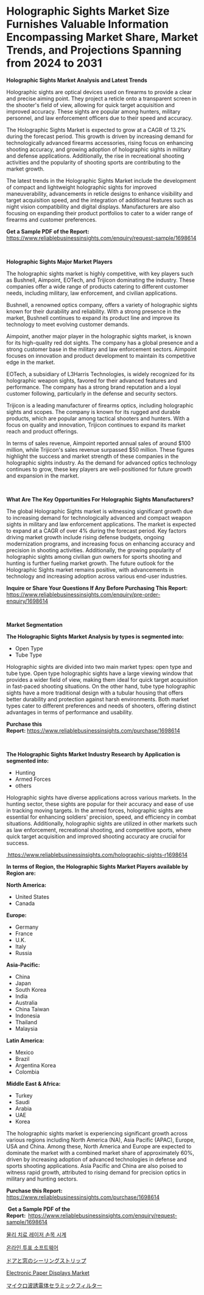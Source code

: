 <p><h1>Holographic Sights Market Size Furnishes Valuable Information Encompassing Market Share, Market Trends, and Projections Spanning from 2024 to 2031</h1></p><p><strong>Holographic Sights Market Analysis and Latest Trends</strong></p>
<p><p>Holographic sights are optical devices used on firearms to provide a clear and precise aiming point. They project a reticle onto a transparent screen in the shooter's field of view, allowing for quick target acquisition and improved accuracy. These sights are popular among hunters, military personnel, and law enforcement officers due to their speed and accuracy.</p><p>The Holographic Sights Market is expected to grow at a CAGR of 13.2% during the forecast period. This growth is driven by increasing demand for technologically advanced firearms accessories, rising focus on enhancing shooting accuracy, and growing adoption of holographic sights in military and defense applications. Additionally, the rise in recreational shooting activities and the popularity of shooting sports are contributing to the market growth.</p><p>The latest trends in the Holographic Sights Market include the development of compact and lightweight holographic sights for improved maneuverability, advancements in reticle designs to enhance visibility and target acquisition speed, and the integration of additional features such as night vision compatibility and digital displays. Manufacturers are also focusing on expanding their product portfolios to cater to a wider range of firearms and customer preferences.</p></p>
<p><strong>Get a Sample PDF of the Report:&nbsp;</strong> <a href="https://www.reliablebusinessinsights.com/enquiry/request-sample/1698614">https://www.reliablebusinessinsights.com/enquiry/request-sample/1698614</a></p>
<p>&nbsp;</p>
<p><strong>Holographic Sights Major Market Players</strong></p>
<p><p>The holographic sights market is highly competitive, with key players such as Bushnell, Aimpoint, EOTech, and Trijicon dominating the industry. These companies offer a wide range of products catering to different customer needs, including military, law enforcement, and civilian applications.</p><p>Bushnell, a renowned optics company, offers a variety of holographic sights known for their durability and reliability. With a strong presence in the market, Bushnell continues to expand its product line and improve its technology to meet evolving customer demands.</p><p>Aimpoint, another major player in the holographic sights market, is known for its high-quality red dot sights. The company has a global presence and a strong customer base in the military and law enforcement sectors. Aimpoint focuses on innovation and product development to maintain its competitive edge in the market.</p><p>EOTech, a subsidiary of L3Harris Technologies, is widely recognized for its holographic weapon sights, favored for their advanced features and performance. The company has a strong brand reputation and a loyal customer following, particularly in the defense and security sectors.</p><p>Trijicon is a leading manufacturer of firearms optics, including holographic sights and scopes. The company is known for its rugged and durable products, which are popular among tactical shooters and hunters. With a focus on quality and innovation, Trijicon continues to expand its market reach and product offerings.</p><p>In terms of sales revenue, Aimpoint reported annual sales of around $100 million, while Trijicon's sales revenue surpassed $50 million. These figures highlight the success and market strength of these companies in the holographic sights industry. As the demand for advanced optics technology continues to grow, these key players are well-positioned for future growth and expansion in the market.</p></p>
<p>&nbsp;</p>
<p><strong>What Are The Key Opportunities For Holographic Sights Manufacturers?</strong></p>
<p><p>The global Holographic Sights market is witnessing significant growth due to increasing demand for technologically advanced and compact weapon sights in military and law enforcement applications. The market is expected to expand at a CAGR of over 4% during the forecast period. Key factors driving market growth include rising defense budgets, ongoing modernization programs, and increasing focus on enhancing accuracy and precision in shooting activities. Additionally, the growing popularity of holographic sights among civilian gun owners for sports shooting and hunting is further fueling market growth. The future outlook for the Holographic Sights market remains positive, with advancements in technology and increasing adoption across various end-user industries.</p></p>
<p><strong>Inquire or Share Your Questions If Any Before Purchasing This Report:</strong> <a href="https://www.reliablebusinessinsights.com/enquiry/pre-order-enquiry/1698614">https://www.reliablebusinessinsights.com/enquiry/pre-order-enquiry/1698614</a></p>
<p>&nbsp;</p>
<p><strong>Market Segmentation</strong></p>
<p><strong>The Holographic Sights Market Analysis by types is segmented into:</strong></p>
<p><ul><li>Open Type</li><li>Tube Type</li></ul></p>
<p><p>Holographic sights are divided into two main market types: open type and tube type. Open type holographic sights have a large viewing window that provides a wider field of view, making them ideal for quick target acquisition in fast-paced shooting situations. On the other hand, tube type holographic sights have a more traditional design with a tubular housing that offers better durability and protection against harsh environments. Both market types cater to different preferences and needs of shooters, offering distinct advantages in terms of performance and usability.</p></p>
<p><strong>Purchase this Report:&nbsp;</strong><a href="https://www.reliablebusinessinsights.com/purchase/1698614">https://www.reliablebusinessinsights.com/purchase/1698614</a></p>
<p>&nbsp;</p>
<p><strong>The Holographic Sights Market Industry Research by Application is segmented into:</strong></p>
<p><ul><li>Hunting</li><li>Armed Forces</li><li>others</li></ul></p>
<p><p>Holographic sights have diverse applications across various markets. In the hunting sector, these sights are popular for their accuracy and ease of use in tracking moving targets. In the armed forces, holographic sights are essential for enhancing soldiers' precision, speed, and efficiency in combat situations. Additionally, holographic sights are utilized in other markets such as law enforcement, recreational shooting, and competitive sports, where quick target acquisition and improved shooting accuracy are crucial for success.</p></p>
<p><a href="https://www.reliablebusinessinsights.com/holographic-sights-r1698614">&nbsp;https://www.reliablebusinessinsights.com/holographic-sights-r1698614</a></p>
<p><strong>In terms of Region, the Holographic Sights Market Players available by Region are:</strong></p>
<p>
    <p> <strong> North America: </strong>
        <ul>
            <li>United States</li>
            <li>Canada</li>
        </ul>
        </p> 
    <p> <strong> Europe: </strong>
        <ul>
            <li>Germany</li>
            <li>France</li>
            <li>U.K.</li>
            <li>Italy</li>
            <li>Russia</li>
        </ul>
        </p> 
    <p> <strong> Asia-Pacific: </strong>
        <ul>
            <li>China</li>
            <li>Japan</li>
            <li>South Korea</li>
            <li>India</li>
            <li>Australia</li>
            <li>China Taiwan</li>
            <li>Indonesia</li>
            <li>Thailand</li>
            <li>Malaysia</li>
        </ul>
        </p> 
    <p> <strong> Latin America: </strong>
        <ul>
            <li>Mexico</li>
            <li>Brazil</li>
            <li>Argentina Korea</li>
            <li>Colombia</li>
        </ul>
        </p> 
    <p> <strong> Middle East & Africa: </strong>
        <ul>
            <li>Turkey</li>
            <li>Saudi</li>
            <li>Arabia</li>
            <li>UAE</li>
            <li>Korea</li>
        </ul>
    </p>
    </p>
<p><p>The holographic sights market is experiencing significant growth across various regions including North America (NA), Asia Pacific (APAC), Europe, USA and China. Among these, North America and Europe are expected to dominate the market with a combined market share of approximately 60%, driven by increasing adoption of advanced technologies in defense and sports shooting applications. Asia Pacific and China are also poised to witness rapid growth, attributed to rising demand for precision optics in military and hunting sectors.</p></p>
<p><strong>Purchase this Report: </strong><a href="https://www.reliablebusinessinsights.com/purchase/1698614">https://www.reliablebusinessinsights.com/purchase/1698614</a></p>
<p>&nbsp;<strong>Get a Sample PDF of the Report:&nbsp;&nbsp;</strong><a href="https://www.reliablebusinessinsights.com/enquiry/request-sample/1698614">https://www.reliablebusinessinsights.com/enquiry/request-sample/1698614</a></p>
<p><strong></strong></p>
<p><p><a href="https://github.com/victorsharp87978/Market-Research-Report-List-1/blob/main/8076610108967.md">물리 치료 레이저 손목 시계</a></p><p><a href="https://medium.com/@kellylyncyh543964/%EC%9D%B8%ED%84%B0%EB%84%B7-%ED%88%AC%ED%91%9C-%EC%86%8C%ED%94%84%ED%8A%B8%EC%9B%A8%EC%96%B4-%EC%8B%9C%EC%9E%A5-2031%EB%85%84%EA%B9%8C%EC%A7%80%EC%9D%98-%ED%8A%B8%EB%A0%8C%EB%93%9C-%EC%98%88%EC%B8%A1-%EB%B0%8F-%EA%B2%BD%EC%9F%81-%EB%B6%84%EC%84%9D-6060a8f6c5dc">온라인 투표 소프트웨어</a></p><p><a href="https://medium.com/@kelsitorphy644/%E6%89%89%E3%81%A8%E7%AA%93%E3%81%AE%E3%82%B7%E3%83%BC%E3%83%AA%E3%83%B3%E3%82%B0%E3%82%B9%E3%83%88%E3%83%AA%E3%83%83%E3%83%97%E5%B8%82%E5%A0%B4-%E7%A8%AE%E9%A1%9E-%E7%94%A8%E9%80%94-%E5%9C%B0%E7%90%86%E5%88%A5%E3%81%AE%E5%8C%85%E6%8B%AC%E7%9A%84%E3%81%AA%E8%A9%95%E4%BE%A1-1ccffc357393">ドアと窓のシーリングストリップ</a></p><p><a href="https://github.com/yoshih12/Market-Research-Report-List-3/blob/main/electronic-paper-displays-market.md">Electronic Paper Displays Market</a></p><p><a href="https://github.com/VinceMarvin1/Market-Research-Report-List-1/blob/main/8243965124535.md">マイクロ波誘電体セラミックフィルター</a></p></p>